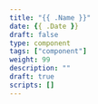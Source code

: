 ```yaml
---
title: "{{ .Name }}"
date: {{ .Date }}
draft: false
type: component
tags: ["component"]
weight: 99
description: ""
draft: true
scripts: []
---
```


